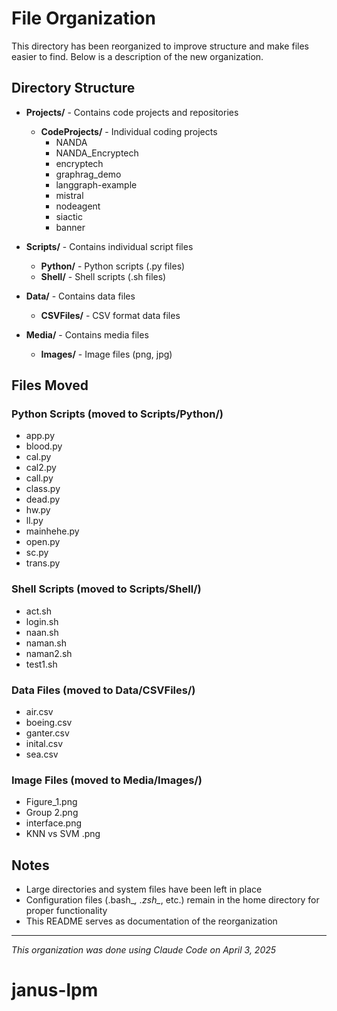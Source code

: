 # File Organization

This directory has been reorganized to improve structure and make files easier to find. Below is a description of the new organization.

## Directory Structure

- **Projects/** - Contains code projects and repositories
  - **CodeProjects/** - Individual coding projects
    - NANDA
    - NANDA_Encryptech
    - encryptech
    - graphrag_demo
    - langgraph-example
    - mistral
    - nodeagent
    - siactic
    - banner

- **Scripts/** - Contains individual script files
  - **Python/** - Python scripts (.py files)
  - **Shell/** - Shell scripts (.sh files)

- **Data/** - Contains data files
  - **CSVFiles/** - CSV format data files
  
- **Media/** - Contains media files
  - **Images/** - Image files (png, jpg)

## Files Moved

### Python Scripts (moved to Scripts/Python/)
- app.py
- blood.py
- cal.py
- cal2.py
- call.py
- class.py
- dead.py
- hw.py
- ll.py
- mainhehe.py
- open.py
- sc.py
- trans.py

### Shell Scripts (moved to Scripts/Shell/)
- act.sh
- login.sh
- naan.sh
- naman.sh
- naman2.sh
- test1.sh

### Data Files (moved to Data/CSVFiles/)
- air.csv
- boeing.csv
- ganter.csv
- inital.csv
- sea.csv

### Image Files (moved to Media/Images/)
- Figure_1.png
- Group 2.png
- interface.png
- KNN vs SVM .png

## Notes
- Large directories and system files have been left in place
- Configuration files (.bash_*, .zsh_*, etc.) remain in the home directory for proper functionality
- This README serves as documentation of the reorganization

---
*This organization was done using Claude Code on April 3, 2025*
# janus-lpm
